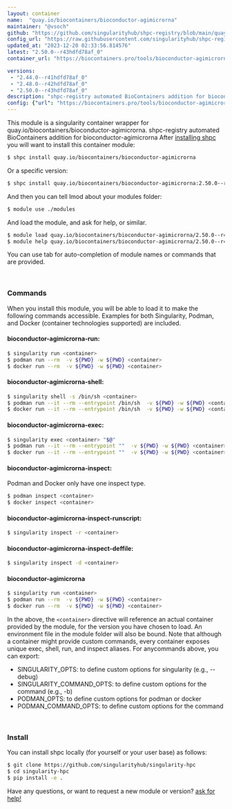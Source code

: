 ```yaml
---
layout: container
name:  "quay.io/biocontainers/bioconductor-agimicrorna"
maintainer: "@vsoch"
github: "https://github.com/singularityhub/shpc-registry/blob/main/quay.io/biocontainers/bioconductor-agimicrorna/container.yaml"
config_url: "https://raw.githubusercontent.com/singularityhub/shpc-registry/main/quay.io/biocontainers/bioconductor-agimicrorna/container.yaml"
updated_at: "2023-12-20 02:33:56.814576"
latest: "2.50.0--r43hdfd78af_0"
container_url: "https://biocontainers.pro/tools/bioconductor-agimicrorna"

versions:
 - "2.44.0--r41hdfd78af_0"
 - "2.48.0--r42hdfd78af_0"
 - "2.50.0--r43hdfd78af_0"
description: "shpc-registry automated BioContainers addition for bioconductor-agimicrorna"
config: {"url": "https://biocontainers.pro/tools/bioconductor-agimicrorna", "maintainer": "@vsoch", "description": "shpc-registry automated BioContainers addition for bioconductor-agimicrorna", "latest": {"2.50.0--r43hdfd78af_0": "sha256:f4c164e6b4fd64d5527940027eff9bffc694c19e378b8a5a9a60fb9f8f5f00a2"}, "tags": {"2.44.0--r41hdfd78af_0": "sha256:ebb035fb858af4cd62788acf63ac2c8307f68ca7705ebb52850e8171cf1076ad", "2.48.0--r42hdfd78af_0": "sha256:ce875c2ae3dfcdeda5f4d7c04dfde461288977e22ba270cc6a4807fb643efb41", "2.50.0--r43hdfd78af_0": "sha256:f4c164e6b4fd64d5527940027eff9bffc694c19e378b8a5a9a60fb9f8f5f00a2"}, "docker": "quay.io/biocontainers/bioconductor-agimicrorna"}
---
```


This module is a singularity container wrapper for quay.io/biocontainers/bioconductor-agimicrorna.
shpc-registry automated BioContainers addition for bioconductor-agimicrorna
After [installing shpc](#install) you will want to install this container module:


```bash
$ shpc install quay.io/biocontainers/bioconductor-agimicrorna
```

Or a specific version:

```bash
$ shpc install quay.io/biocontainers/bioconductor-agimicrorna:2.50.0--r43hdfd78af_0
```

And then you can tell lmod about your modules folder:

```bash
$ module use ./modules
```

And load the module, and ask for help, or similar.

```bash
$ module load quay.io/biocontainers/bioconductor-agimicrorna/2.50.0--r43hdfd78af_0
$ module help quay.io/biocontainers/bioconductor-agimicrorna/2.50.0--r43hdfd78af_0
```

You can use tab for auto-completion of module names or commands that are provided.

<br>

### Commands

When you install this module, you will be able to load it to make the following commands accessible.
Examples for both Singularity, Podman, and Docker (container technologies supported) are included.

#### bioconductor-agimicrorna-run:

```bash
$ singularity run <container>
$ podman run --rm  -v ${PWD} -w ${PWD} <container>
$ docker run --rm  -v ${PWD} -w ${PWD} <container>
```

#### bioconductor-agimicrorna-shell:

```bash
$ singularity shell -s /bin/sh <container>
$ podman run --it --rm --entrypoint /bin/sh  -v ${PWD} -w ${PWD} <container>
$ docker run --it --rm --entrypoint /bin/sh  -v ${PWD} -w ${PWD} <container>
```

#### bioconductor-agimicrorna-exec:

```bash
$ singularity exec <container> "$@"
$ podman run --it --rm --entrypoint ""  -v ${PWD} -w ${PWD} <container> "$@"
$ docker run --it --rm --entrypoint ""  -v ${PWD} -w ${PWD} <container> "$@"
```

#### bioconductor-agimicrorna-inspect:

Podman and Docker only have one inspect type.

```bash
$ podman inspect <container>
$ docker inspect <container>
```

#### bioconductor-agimicrorna-inspect-runscript:

```bash
$ singularity inspect -r <container>
```

#### bioconductor-agimicrorna-inspect-deffile:

```bash
$ singularity inspect -d <container>
```



#### bioconductor-agimicrorna

```bash
$ singularity run <container>
$ podman run --rm  -v ${PWD} -w ${PWD} <container>
$ docker run --rm  -v ${PWD} -w ${PWD} <container>
```


In the above, the `<container>` directive will reference an actual container provided
by the module, for the version you have chosen to load. An environment file in the
module folder will also be bound. Note that although a container
might provide custom commands, every container exposes unique exec, shell, run, and
inspect aliases. For anycommands above, you can export:

 - SINGULARITY_OPTS: to define custom options for singularity (e.g., --debug)
 - SINGULARITY_COMMAND_OPTS: to define custom options for the command (e.g., -b)
 - PODMAN_OPTS: to define custom options for podman or docker
 - PODMAN_COMMAND_OPTS: to define custom options for the command

<br>

### Install

You can install shpc locally (for yourself or your user base) as follows:

```bash
$ git clone https://github.com/singularityhub/singularity-hpc
$ cd singularity-hpc
$ pip install -e .
```

Have any questions, or want to request a new module or version? [ask for help!](https://github.com/singularityhub/singularity-hpc/issues)